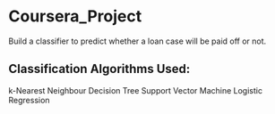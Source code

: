 # Coursera_Project
Build a classifier to predict whether a loan case will be paid off or not. 
## Classification Algorithms Used:
k-Nearest Neighbour
Decision Tree
Support Vector Machine
Logistic Regression
